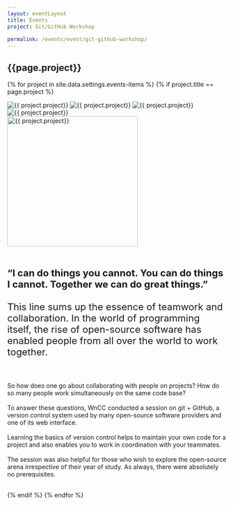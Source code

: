 ```yaml
---
layout: eventLayout
title: Events
project: Git/GitHub Workshop
    
permalink: /events/event/git-github-workshop/
---
```


<h2 class="display1 m-3 p-3 text-center project-title">{{page.project}}</h2>

{% for project in site.data.settings.events-items %}
{% if project.title == page.project %}
<div class ="img-event d-block"> 
    <img src="{{ site.baseurl }}/{{ project.image }}" alt="{{ project.project}}" class="img-1">
    <img src="{{ site.baseurl }}/{{ project.image }}" alt="{{ project.project}}" class="img-2">
    <img src="{{ site.baseurl }}/{{ project.image }}" alt="{{ project.project}}" class="img-3">
    <img src="{{ site.baseurl }}/{{ project.image }}" alt="{{ project.project}}" class="img-4">
</div>
<div class = "mobile-img-soc">
  <img src="{{ site.baseurl }}/{{ project.image }}"  width = "300" height="300" alt="{{ project.project}}" class="border rounded">
  </div>

<div>
    <p class="display3 project-desc" style = "font-size:22px;" >
        <br>
        <b>“I can do things you cannot. You can do things I cannot. Together we can do great things.”</b>
<br><br>
This line sums up the essence of teamwork and collaboration. In the world of programming itself, the rise of open-source software has enabled people from all over the world to work together.

<br><br>
    So how does one go about collaborating with people on projects? How do so many people work simultaneously on the same code base?
<br><br>
    To answer these questions, WnCC conducted a session on git + GitHub, a version control system used by many open-source software providers and one of its web interface.
<br><br>
Learning the basics of version control helps to maintain your own code for a project and also enables you to work in coordination with your teammates.
<br><br>
The session was also helpful for those who wish to explore the open-source arena irrespective of their year of study. As always, there were absolutely no prerequisites.
<br><br>
    </p>
</div>
{% endif %}
{% endfor %}
